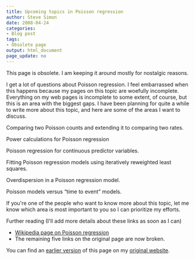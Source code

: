 ```yaml
---
title: Upcoming topics in Poisson regression
author: Steve Simon
date: 2008-04-24
categories:
- Blog post
tags:
- Obsolete page
output: html_document
page_update: no
---
```


This page is obsolete. I am keeping it around mostly for nostalgic reasons.

<!---More--->

I get a lot of questions about Poisson regression. I feel embarrassed when this happens because my pages on this topic are woefully incomplete. Everything on my web pages is incomplete to some extent, of course, but this is an area with the biggest gaps. I have been planning for quite a while to write more about this topic, and here are some of the areas I want to discuss.

Comparing two Poisson counts and extending it to comparing two rates.

Power calculations for Poisson regression

Poisson regression for continuous predictor variables.

Fitting Poisson regression models using iteratively reweighted least squares.

Overdispersion in a Poisson regression model.

Poisson models versus “time to event” models.

If you're one of the people who want to know more about this topic, let me know which area is most important to you so I can prioritize my efforts.

Further reading (I'll add more details about these links as soon as I can)

+ [Wikipedia page on Poisson regression][wik1]
+ The remaining five links on the original page are now broken.

[wik1]: en.wikipedia.org/wiki/Poisson_regression

You can find an [earlier version][sim1] of this page on my [original website][sim2].

[sim1]: http://www.pmean.com/08/UpcomingTopics.html
[sim2]: http://www.pmean.com/original_site.html
